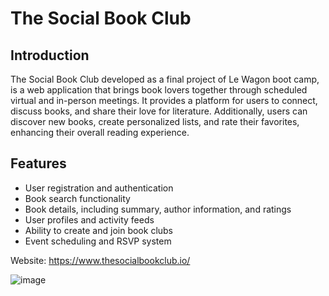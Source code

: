 # The Social Book Club

## Introduction
The Social Book Club developed as a final project of Le Wagon boot camp, is a web application that brings book lovers together through scheduled virtual and in-person meetings. It provides a platform for users to connect, discuss books, and share their love for literature. Additionally, users can discover new books, create personalized lists, and rate their favorites, enhancing their overall reading experience.

## Features
* User registration and authentication
* Book search functionality
* Book details, including summary, author information, and ratings
* User profiles and activity feeds
* Ability to create and join book clubs
* Event scheduling and RSVP system

Website: https://www.thesocialbookclub.io/

![image](https://github.com/aritafernandes/thesocialbookclub/assets/127790464/6eb513c0-0976-4f08-9b7d-174cdff58716)
